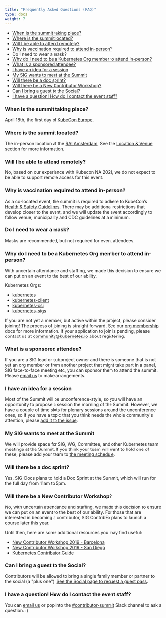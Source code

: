 ```yaml
---
title: "Frequently Asked Questions (FAQ)"
type: docs
weight: 7
---
```


- [When is the summit taking place?](#when-is-the-summit-taking-place)
- [Where is the summit located?](#where-is-the-summit-located)
- [Will I be able to attend remotely?](#will-i-be-able-to-attend-remotely)
- [Why is vaccination required to attend in-person?](#why-is-vaccination-required-to-attend-in-person)
- [Do I need to wear a mask?](#do-i-need-to-wear-a-mask)
- [Why do I need to be a Kubernetes Org member to attend in-person?](#why-do-i-need-to-be-a-kubernetes-org-member-to-attend-in-person)
- [What is a sponsored attendee?](#what-is-a-sponsored-attendee)
- [I have an idea for a session](#i-have-an-idea-for-a-session)
- [My SIG wants to meet at the Summit](#my-sig-wants-to-meet-at-the-summit)
- [Will there be a doc sprint?](#will-there-be-a-doc-sprint)
- [Will there be a New Contributor Workshop?](#will-there-be-a-new-contributor-workshop)
- [Can I bring a guest to the Social?](#can-i-bring-a-guest-to-the-social)
- [I have a question! How do I contact the event staff?](#i-have-a-question-how-do-i-contact-the-event-staff)

### When is the summit taking place?

April 18th, the first day of [KubeCon Europe].

[KubeCon Europe]: https://events.linuxfoundation.org/kubecon-cloudnativecon-europe/

### Where is the summit located?

The in-person location at the
<a href="https://www.rai.nl/en" rel="noopener noreferrer" target="_blank">RAI Amsterdam</a>,
See the [Location & Venue] section for more information.

[Location & Venue]: /events/2023/kcseu/location/

### Will I be able to attend remotely?

No, based on our experience with Kubecon NA 2021, we do not expect to be able
to support remote access for this event.

### Why is vaccination required to attend in-person?

As a co-located event, the summit is required to adhere to KubeCon’s
<a href="https://events.linuxfoundation.org/kubecon-cloudnativecon-europe/attend/health-and-safety/" rel="noopener noreferrer" target="_blank">
Health & Safety Guidelines</a>. There may be additional restrictions that
develop closer to the event, and we will update the event accordingly to follow
venue, municipality and CDC guidelines at a minimum.

### Do I need to wear a mask?

Masks are recommended, but not required for event attendees.

### Why do I need to be a Kubernetes Org member to attend in-person?

With uncertain attendance and staffing, we made this decision to ensure we can
put on an event to the best of our ability.

Kubernetes Orgs:

<ul>
<li><a href="https://github.com/kubernetes" rel="noopener noreferrer" target="_blank">kubernetes</a></li>
<li><a href="https://github.com/kubernetes-client" rel="noopener noreferrer" target="_blank">kubernetes-client</a></li>
<li><a href="https://github.com/kubernetes-csi rel="noopener noreferrer" target="_blank">kubernetes-csi</a></li>
<li><a href="https://github.com/kubernetes-sigs" rel="noopener noreferrer" target="_blank">kubernetes-sigs</a></li>
</ul>

If you are not yet a member, but active within the project, please consider
joining! The process of joining is straight forward. See our [org membership]
docs for more information. If your application to join is pending, please
contact us at community@kubernetes.io about registering.

[org membership]: https://github.com/kubernetes/community/blob/master/community-membership.md#member

### What is a sponsored attendee?

If you are a SIG lead or subproject owner and there is someone that is not yet
an org member or from another project that might take part in a panel,
SIG face-to-face meeting etc, you can sponsor them to attend the summit.
Please [email us] to make arrangements.

### I have an idea for a session

Most of the Summit will be unconference-style, so you will have an opportunity
to propose a session the morning of the Summit.  However, we have a couple of
time slots for plenary sessions around the unconference ones, so if you have 
a topic that you think needs the whole community's attention, please [add it to
the issue](TODO).

### My SIG wants to meet at the Summit

We will provide space for SIG, WG, Committee, and other Kubernetes team meetings
at the Summit.  If you think your team will want to hold one of these, please 
add your team to [the meeting schedule](TODO).

### Will there be a doc sprint?

Yes, SIG-Docs plans to hold a Doc Sprint at the Summit, which will run for the
full day from 11am to 5pm.

### Will there be a New Contributor Workshop?

No, with uncertain attendance and staffing, we made this decision to ensure we
can put on an event to the best of our ability. For those that are interested
in becoming a contributor, SIG ContribEx plans to launch a course later this year.

Until then, here are some additional resources you may find useful:
- [New Contributor Workshop 2019 - Barcelona](https://www.youtube.com/watch?v=BQ7y2TFOzF4&list=PL69nYSiGNLP2WTJ6P8sQenhf0RY-JqF5L)
- [New Contributor Workshop 2019 - San Diego](https://www.youtube.com/watch?v=uUJrGwAom-E&list=PL69nYSiGNLP0OWp38tPBc-jSlMmwWr6Ci&index=15)
- [Kubernetes Contributor Guide](/docs/guide/)

### Can I bring a guest to the Social?

Contributors will be allowed to bring a single family member
or partner to the social (a "plus one"). 
[See the Social page to request a guest pass](https://www.kubernetes.dev/events/2023/kcseu/social/).

### I have a question! How do I contact the event staff?

You can [email us] or pop into the
<a href="https://kubernetes.slack.com/messages/contributor-summit" rel="noopener noreferrer" target="_blank">
#contributor-summit</a> Slack channel to ask a question. :)

[email us]: mailto:community@kubernetes.io
